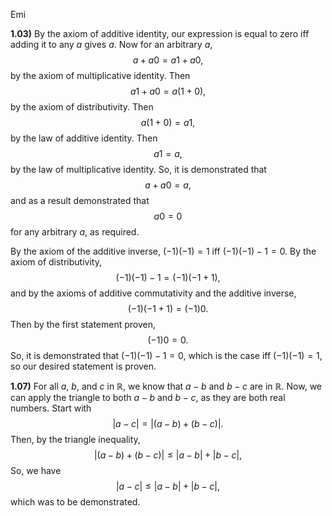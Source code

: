 Emi

**1.03)** By the axiom of additive identity, our expression is equal to zero iff adding it to any $a$ gives $a$. Now for an arbitrary $a$,
$$a+a0=a1+a0\text{,}$$
by the axiom of multiplicative identity. Then
$$a1+a0=a(1+0)\text{,}$$
by the axiom of distributivity. Then 
$$a(1+0)=a1\text{,}$$
by the law of additive identity. Then
$$a1=a\text{,}$$
by the law of multiplicative identity. So, it is demonstrated that
$$a+a0=a\text{,}$$
and as a result demonstrated that 
$$a0=0$$
for any arbitrary $a$, as required.

By the axiom of the additive inverse, $(-1)(-1)=1$ iff $(-1)(-1)-1=0$. By the axiom of distributivity,
$$(-1)(-1)-1=(-1)(-1+1)\text{,}$$
and by the axioms of additive commutativity and the additive inverse, 
 $$(-1)(-1+1)=(-1)0\text{.}$$
Then by the first statement proven,
$$(-1)0=0\text{.}$$
So, it is demonstrated that $(-1)(-1)-1=0$, which is the case iff $(-1)(-1)=1$, so our desired statement is proven.


**1.07)** For all $a$, $b$, and $c$ in $\mathbb{R}$, we know that $a-b$ and $b-c$ are in $\mathbb{R}$. Now, we can apply the triangle to both $a-b$ and $b-c$, as they are both real numbers. Start with
$$|a-c|=|(a-b)+(b-c)|\text{.}$$
Then, by the triangle inequality, 
$$|(a-b)+(b-c)|\leq|a-b|+|b-c|\text{,}$$
So, we have
$$|a-c|\leq |a-b|+|b-c|\text{,}$$
which was to be demonstrated.